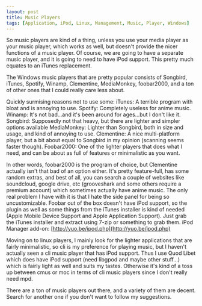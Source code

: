 ```yaml
---
layout: post
title: Music Players
tags: [Application, iPod, Linux, Management, Music, Player, Windows]
---
```


So music players are kind of a thing, unless you use your media player as your music player, which works as well, but doesn't provide the nicer functions of a music player. Of course, we are going to have a separate music player, and it is going to need to have iPod support. This pretty much equates to an iTunes replacement.

The Windows music players that are pretty popular consists of Songbird, iTunes, Spotify, Winamp, Clementine, MediaMonkey, foobar2000, and a ton of other ones that I could really care less about.

Quickly surmising reasons not to use some:
iTunes: A terrible program with bloat and is annoying to use.
Spotify: Completely useless for anime music.
Winamp: It's not bad...and it's been around for ages...but I don't like it.
Songbird: Supposedly not that heavy, but there are lighter and simpler options available
MediaMonkey: Lighter than Songbird, both in size and usage, and kind of annoying to use.
Clementine: A nice multi-platform player, but a bit about equal to Songbird in my opinion (scanning seems faster though).
Foobar2000: One of the lighter players that does what I need, and can be about as full of features or minimalistic as you want.

In other words, foobar2000 is the program of choice, but Clementine actually isn't that bad of an option either. It's pretty feature-full, has some random extras, and best of all, you can search a couple of websites like soundcloud, google drive, etc (grooveshark and some others require a premium account) which sometimes actually have anime music. The only real problem I have with it is that I hate the side panel for being so uncustomizable.
Foobar out of the box doesn't have iPod support, so the plugin as well as some things from the iTunes installer is kind of needed (Apple Mobile Device Support and Apple Application Support). Just grab the iTunes installer and extract using 7-zip or something to grab them.
iPod Manager add-on: [http://yuo.be/ipod.php](http://yuo.be/ipod.php)

Moving on to linux players, I mainly look for the lighter applications that are fairly minimalistic, so cli is my preference for playing music, but I haven't actually seen a cli music player that has iPod support. Thus I use Quod Libet which does have iPod support (need libgpod and maybe other stuff...) which is fairly light as well and suits my tastes. Otherwise it's kind of a toss up between cmus or moc in terms of cli music players since I don't really need mpd.

There are a ton of music players out there, and a variety of them are decent. Search for another one if you don't want to follow my suggestions.

